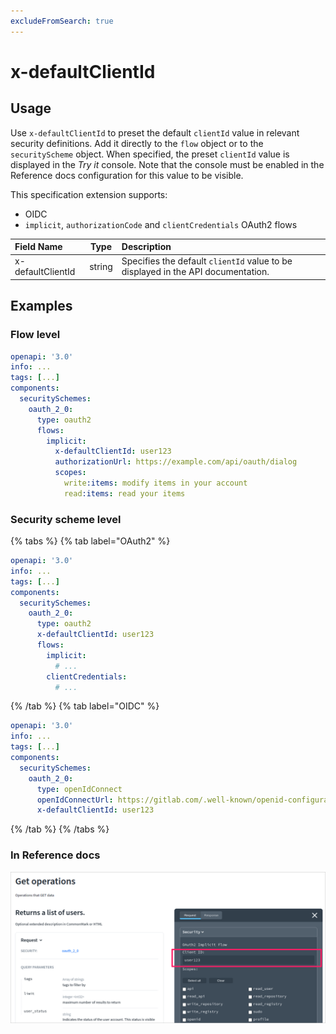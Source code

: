 ```yaml
---
excludeFromSearch: true
---
```


# x-defaultClientId

## Usage

Use `x-defaultClientId` to preset the default `clientId` value in relevant security definitions. Add it directly to the `flow` object or to the `securityScheme` object. When specified, the preset `clientId` value is displayed in the _Try it_ console. Note that the console must be enabled in the Reference docs configuration for this value to be visible.

This specification extension supports:

- OIDC
- `implicit`, `authorizationCode` and `clientCredentials` OAuth2 flows

| Field Name        |  Type  | Description                                                                      |
| :---------------- | :----: | :------------------------------------------------------------------------------- |
| x-defaultClientId | string | Specifies the default `clientId` value to be displayed in the API documentation. |

## Examples

### Flow level

```yaml
openapi: '3.0'
info: ...
tags: [...]
components:
  securitySchemes:
    oauth_2_0:
      type: oauth2
      flows:
        implicit:
          x-defaultClientId: user123
          authorizationUrl: https://example.com/api/oauth/dialog
          scopes:
            write:items: modify items in your account
            read:items: read your items
```

### Security scheme level
{% tabs %}
{% tab label="OAuth2" %}
```yaml
openapi: '3.0'
info: ...
tags: [...]
components:
  securitySchemes:
    oauth_2_0:
      type: oauth2
      x-defaultClientId: user123
      flows:
        implicit:
          # ...
        clientCredentials:
          # ...
```
{% /tab  %}
{% tab label="OIDC" %}
```yaml
openapi: '3.0'
info: ...
tags: [...]
components:
  securitySchemes:
    oauth_2_0:
      type: openIdConnect
      openIdConnectUrl: https://gitlab.com/.well-known/openid-configuration
      x-defaultClientId: user123
```
{% /tab  %}
{% /tabs  %}
### In Reference docs

![Default client ID in the Try it console](./images/x-default-clientid.png)
